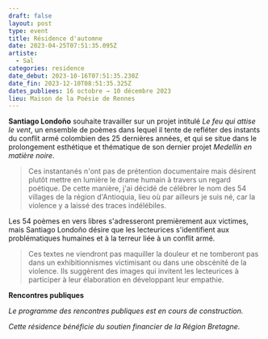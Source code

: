 ```yaml
---
draft: false
layout: post
type: event
title: Résidence d'automne
date: 2023-04-25T07:51:35.095Z
artiste:
  - Sal
categories: residence
date_debut: 2023-10-16T07:51:35.230Z
date_fin: 2023-12-10T08:51:35.325Z
dates_publiees: 16 octobre → 10 décembre 2023
lieu: Maison de la Poésie de Rennes
---
```

**Santiago Londoño** souhaite travailler sur un projet intitulé *Le feu qui attise le vent*, un ensemble de poèmes dans lequel il tente de refléter des instants du conflit armé colombien des 25 dernières années, et qui se situe dans le prolongement esthétique et thématique de son dernier projet *Medellín en matière noire*. 

> Ces instantanés n'ont pas de prétention documentaire mais désirent plutôt mettre en lumière le drame humain à travers un regard poétique. De cette manière, j'ai décidé de célébrer le nom des 54 villages de la région d'Antioquia, lieu où par ailleurs je suis né, car la violence y a laissé des traces indélébiles.

Les 54 poèmes en vers libres s'adresseront premièrement aux victimes, mais Santiago Londoño désire que les lecteurices s'identifient aux problématiques humaines et à la terreur liée à un conflit armé. 

> Ces textes ne viendront pas maquiller la douleur et ne tomberont pas dans un exhibitionnismes victimisant ou dans une obscénité de la violence. Ils suggèrent des images qui invitent les lecteurices à participer à leur élaboration en développant leur empathie.

**Rencontres publiques**

*Le programme des rencontres publiques est en cours de construction.*

*Cette résidence bénéficie du soutien financier de la Région Bretagne.*